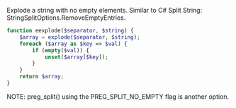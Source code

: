 Explode a string with no empty elements. Similar to C# Split String: StringSplitOptions.RemoveEmptyEntries.

```php
function eexplode($separator, $string) {
	$array = explode($separator, $string);
	foreach ($array as $key => $val) {
		if (empty($val)) {
			unset($array[$key]);
		}
	}
	return $array;
}
```

NOTE: preg_split() using the PREG_SPLIT_NO_EMPTY flag is another option.